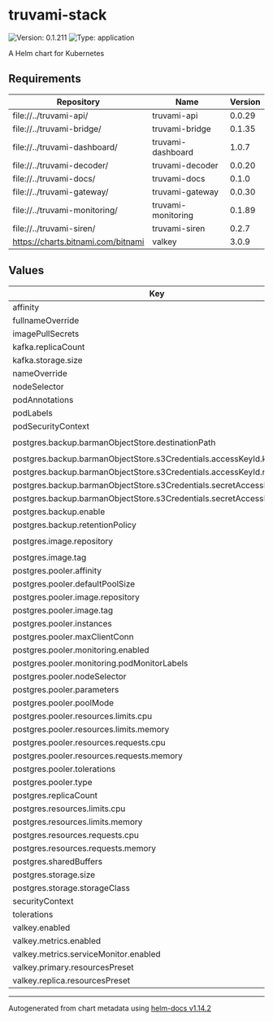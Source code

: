 # truvami-stack

![Version: 0.1.211](https://img.shields.io/badge/Version-0.1.211-informational?style=flat-square) ![Type: application](https://img.shields.io/badge/Type-application-informational?style=flat-square)

A Helm chart for Kubernetes

## Requirements

| Repository | Name | Version |
|------------|------|---------|
| file://../truvami-api/ | truvami-api | 0.0.29 |
| file://../truvami-bridge/ | truvami-bridge | 0.1.35 |
| file://../truvami-dashboard/ | truvami-dashboard | 1.0.7 |
| file://../truvami-decoder/ | truvami-decoder | 0.0.20 |
| file://../truvami-docs/ | truvami-docs | 0.1.0 |
| file://../truvami-gateway/ | truvami-gateway | 0.0.30 |
| file://../truvami-monitoring/ | truvami-monitoring | 0.1.89 |
| file://../truvami-siren/ | truvami-siren | 0.2.7 |
| https://charts.bitnami.com/bitnami | valkey | 3.0.9 |

## Values

| Key | Type | Default | Description |
|-----|------|---------|-------------|
| affinity | object | `{}` |  |
| fullnameOverride | string | `""` |  |
| imagePullSecrets | list | `[]` |  |
| kafka.replicaCount | int | `3` |  |
| kafka.storage.size | string | `"25Gi"` |  |
| nameOverride | string | `""` |  |
| nodeSelector | object | `{}` |  |
| podAnnotations | object | `{}` |  |
| podLabels | object | `{}` |  |
| podSecurityContext | object | `{}` |  |
| postgres.backup.barmanObjectStore.destinationPath | string | `"<destination path here>"` |  |
| postgres.backup.barmanObjectStore.s3Credentials.accessKeyId.key | string | `"ACCESS_KEY_ID"` |  |
| postgres.backup.barmanObjectStore.s3Credentials.accessKeyId.name | string | `"aws-creds"` |  |
| postgres.backup.barmanObjectStore.s3Credentials.secretAccessKey.key | string | `"ACCESS_SECRET_KEY"` |  |
| postgres.backup.barmanObjectStore.s3Credentials.secretAccessKey.name | string | `"aws-creds"` |  |
| postgres.backup.enable | bool | `false` |  |
| postgres.backup.retentionPolicy | string | `"30d"` |  |
| postgres.image.repository | string | `"ghcr.io/cloudnative-pg/postgis"` |  |
| postgres.image.tag | string | `"17-3.4"` |  |
| postgres.pooler.affinity | object | `{}` |  |
| postgres.pooler.defaultPoolSize | string | `"25"` |  |
| postgres.pooler.image.repository | string | `"pgbouncer/pgbouncer"` |  |
| postgres.pooler.image.tag | string | `"1.21.0"` |  |
| postgres.pooler.instances | int | `2` |  |
| postgres.pooler.maxClientConn | string | `"200"` |  |
| postgres.pooler.monitoring.enabled | bool | `true` |  |
| postgres.pooler.monitoring.podMonitorLabels | object | `{}` |  |
| postgres.pooler.nodeSelector | object | `{}` |  |
| postgres.pooler.parameters | object | `{}` |  |
| postgres.pooler.poolMode | string | `"session"` |  |
| postgres.pooler.resources.limits.cpu | string | `"200m"` |  |
| postgres.pooler.resources.limits.memory | string | `"256Mi"` |  |
| postgres.pooler.resources.requests.cpu | string | `"100m"` |  |
| postgres.pooler.resources.requests.memory | string | `"128Mi"` |  |
| postgres.pooler.tolerations | list | `[]` |  |
| postgres.pooler.type | string | `"rw"` |  |
| postgres.replicaCount | int | `3` |  |
| postgres.resources.limits.cpu | string | `"2"` |  |
| postgres.resources.limits.memory | string | `"6Gi"` |  |
| postgres.resources.requests.cpu | string | `"1"` |  |
| postgres.resources.requests.memory | string | `"4Gi"` |  |
| postgres.sharedBuffers | string | `"1536MB"` |  |
| postgres.storage.size | string | `"25Gi"` |  |
| postgres.storage.storageClass | string | `"standard-retain"` |  |
| securityContext | object | `{}` |  |
| tolerations | list | `[]` |  |
| valkey.enabled | bool | `true` |  |
| valkey.metrics.enabled | bool | `true` |  |
| valkey.metrics.serviceMonitor.enabled | bool | `true` |  |
| valkey.primary.resourcesPreset | string | `"small"` |  |
| valkey.replica.resourcesPreset | string | `"small"` |  |

----------------------------------------------
Autogenerated from chart metadata using [helm-docs v1.14.2](https://github.com/norwoodj/helm-docs/releases/v1.14.2)
